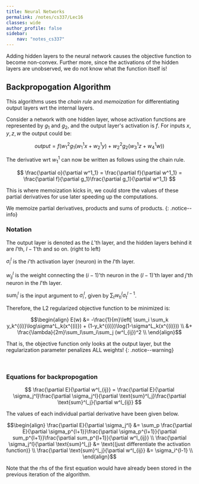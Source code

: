 ```yaml
---
title: Neural Networks
permalink: /notes/cs337/Lec16
classes: wide
author_profile: false
sidebar:
    nav: "notes_cs337"
---
```

<script type="text/javascript" src="https://code.jquery.com/jquery-1.7.1.min.js"></script>

<script type="text/x-mathjax-config">
  MathJax.Hub.Config({
    tex2jax: {
      inlineMath: [ ['$','$'], ["\\(","\\)"] ],
      processEscapes: true
    }
  });
</script>
<script type="text/javascript" async src="https://cdnjs.cloudflare.com/ajax/libs/mathjax/2.7.5/latest.js?config=TeX-MML-AM_CHTML" async></script>

<!-- Notes begin from here -->

Adding hidden layers to the neural network causes the objective function to become non-convex. Further more, since the activations of the hidden layers are unobserved, we do not know what the function itself is! 

## Backpropogation Algorithm

This algorithms uses the *chain rule* and *memoization* for differentiating output layers wrt the internal layers.

Consider a network with one hidden layer, whose activation functions are represented by $g_1$ and $g_2$, and the output layer's activation is $f$. For inputs $x,y,z,w$ the output could be:

$$ output = f(w^2_1g_1(w^1_1x+w^1_2y)+w^2_2g_2(w^1_3z+w^1_4w)) $$

The derivative wrt $w^1_1$ can now be written as follows using the chain rule.

$$ \frac{\partial o}{\partial w^1_1} = \frac{\partial f}{\partial w^1_1} = \frac{\partial f}{\partial g_1}\frac{\partial g_1}{\partial w^1_1} $$

This is where memoization kicks in, we could store the values of these partial derivatives for use later speeding up the computations.

We memoize partial derivatives, products and sums of products.
{: .notice--info}

### Notation

The output layer is denoted as the $L$'th layer, and the hidden layers behind it are $l$'th, $l-1$'th and so on. (right to left)

$\sigma^l_i$ is the $i$'th activation layer (neuron) in the $l$'th layer. 

$w^l_{ij}$ is the weight connecting the $(i-1)$'th neuron in the $(l-1)$'th layer and $j$'th neuron in the $l$'th layer.

$\text{sum}^l_i$ is the input argument to $\sigma^l_i$, given by $\sum_t w^l_{ti} \sigma_t^{l-1}$.

Therefore, the L2 regularized objective function to be minimized is:

$$\begin{align}
E(w) &= -\frac{1}{m}\left[ \sum_i \sum_k y_k^{(i)}\log\sigma^L_k(x^{(i)}) + (1-y_k^{(i)})\log(1-\sigma^L_k(x^{(i)})) \\
&+ \frac{\lambda}{2m}\sum_l\sum_i\sum_j (w^l_{ij})^2 \\
\end{align}$$

That is, the objective function only looks at the output layer, but the regularization parameter penalizes ALL weights!
{: .notice--warning}

&nbsp;

### Equations for backpropogation

$$ \frac{\partial E}{\partial w^l_{ij}} = \frac{\partial E}{\partial \sigma_j^l}\frac{\partial \sigma_j^l}{\partial \text{sum}^l_j}\frac{\partial \text{sum}^l_j}{\partial w^l_{ij}} $$

The values of each individual partial derivative have been given below.

$$\begin{align}
\frac{\partial E}{\partial \sigma_j^l} &= \sum_p \frac{\partial E}{\partial \sigma_p^{l+1}}\frac{\partial \sigma_p^{l+1}}{\partial sum_p^{l+1}}\frac{\partial sum_p^{l+1}}{\partial w^l_{ij}} \\
\frac{\partial \sigma_j^l}{\partial \text{sum}^l_j} &= \text{(just differentiate the activation function)} \\
\frac{\partial \text{sum}^l_j}{\partial w^l_{ij}} &= \sigma_i^{l-1} \\
\end{align}$$

Note that the rhs of the first equation would have already been stored in the previous iteration of the algorithm.
